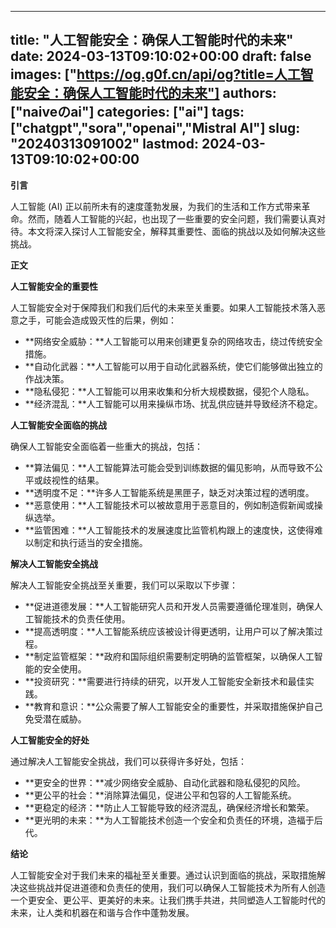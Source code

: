 
---
title: "人工智能安全：确保人工智能时代的未来"
date: 2024-03-13T09:10:02+00:00
draft: false
images: ["https://og.g0f.cn/api/og?title=人工智能安全：确保人工智能时代的未来"]
authors: ["naiveのai"]
categories: ["ai"]
tags: ["chatgpt","sora","openai","Mistral AI"]
slug: "20240313091002"
lastmod: 2024-03-13T09:10:02+00:00
---
**引言**

人工智能 (AI) 正以前所未有的速度蓬勃发展，为我们的生活和工作方式带来革命。然而，随着人工智能的兴起，也出现了一些重要的安全问题，我们需要认真对待。本文将深入探讨人工智能安全，解释其重要性、面临的挑战以及如何解决这些挑战。

**正文**

**人工智能安全的重要性**

人工智能安全对于保障我们和我们后代的未来至关重要。如果人工智能技术落入恶意之手，可能会造成毁灭性的后果，例如：

* **网络安全威胁：**人工智能可以用来创建更复杂的网络攻击，绕过传统安全措施。
* **自动化武器：**人工智能可以用于自动化武器系统，使它们能够做出独立的作战决策。
* **隐私侵犯：**人工智能可以用来收集和分析大规模数据，侵犯个人隐私。
* **经济混乱：**人工智能可以用来操纵市场、扰乱供应链并导致经济不稳定。

**人工智能安全面临的挑战**

确保人工智能安全面临着一些重大的挑战，包括：

* **算法偏见：**人工智能算法可能会受到训练数据的偏见影响，从而导致不公平或歧视性的结果。
* **透明度不足：**许多人工智能系统是黑匣子，缺乏对决策过程的透明度。
* **恶意使用：**人工智能技术可以被故意用于恶意目的，例如制造假新闻或操纵选举。
* **监管困难：**人工智能技术的发展速度比监管机构跟上的速度快，这使得难以制定和执行适当的安全措施。

**解决人工智能安全挑战**

解决人工智能安全挑战至关重要，我们可以采取以下步骤：

* **促进道德发展：**人工智能研究人员和开发人员需要遵循伦理准则，确保人工智能技术的负责任使用。
* **提高透明度：**人工智能系统应该被设计得更透明，让用户可以了解决策过程。
* **制定监管框架：**政府和国际组织需要制定明确的监管框架，以确保人工智能的安全使用。
* **投资研究：**需要进行持续的研究，以开发人工智能安全新技术和最佳实践。
* **教育和意识：**公众需要了解人工智能安全的重要性，并采取措施保护自己免受潜在威胁。

**人工智能安全的好处**

通过解决人工智能安全挑战，我们可以获得许多好处，包括：

* **更安全的世界：**减少网络安全威胁、自动化武器和隐私侵犯的风险。
* **更公平的社会：**消除算法偏见，促进公平和包容的人工智能系统。
* **更稳定的经济：**防止人工智能导致的经济混乱，确保经济增长和繁荣。
* **更光明的未来：**为人工智能技术创造一个安全和负责任的环境，造福于后代。

**结论**

人工智能安全对于我们未来的福祉至关重要。通过认识到面临的挑战，采取措施解决这些挑战并促进道德和负责任的使用，我们可以确保人工智能技术为所有人创造一个更安全、更公平、更美好的未来。让我们携手共进，共同塑造人工智能时代的未来，让人类和机器在和谐与合作中蓬勃发展。